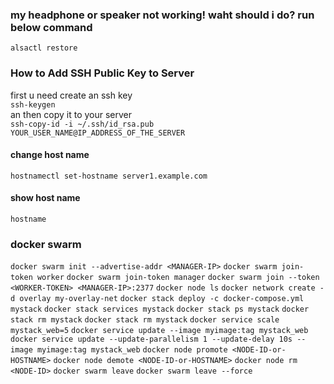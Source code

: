 ### my headphone or speaker not working! waht should i do? run below command
```alsactl restore```

### How to Add SSH Public Key to Server

first u need create an ssh key  
```ssh-keygen```  
an then copy it to your server  
```ssh-copy-id -i ~/.ssh/id_rsa.pub YOUR_USER_NAME@IP_ADDRESS_OF_THE_SERVER```
#### change host name
```hostnamectl set-hostname server1.example.com```
#### show host name
```hostname```
### docker swarm
```docker swarm init --advertise-addr <MANAGER-IP>```
```docker swarm join-token worker```
```docker swarm join-token manager```
```docker swarm join --token <WORKER-TOKEN> <MANAGER-IP>:2377```
```docker node ls```
```docker network create -d overlay my-overlay-net```
```docker stack deploy -c docker-compose.yml mystack```
```docker stack services mystack```
```docker stack ps mystack```
```docker stack rm mystack```
```docker stack rm mystack```
```docker service scale mystack_web=5```
```docker service update --image myimage:tag mystack_web```
```docker service update --update-parallelism 1 --update-delay 10s --image myimage:tag mystack_web```
```docker node promote <NODE-ID-or-HOSTNAME>```
```docker node demote <NODE-ID-or-HOSTNAME>```
```docker node rm <NODE-ID>```
```docker swarm leave```
```docker swarm leave --force```
